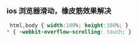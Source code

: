 
### ios 浏览器滑动，橡皮筋效果解决
```css
 html,body { width:100%; height:100%; }
* { -webkit-overflow-scrolling: touch; }
```
